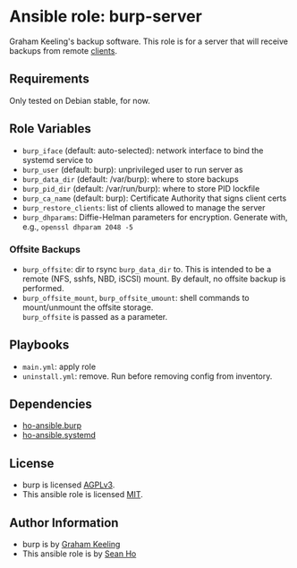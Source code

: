 # Ansible role: burp-server
Graham Keeling's backup software.
This role is for a server that will receive backups from
remote [clients](https://github.com/ho-ansible/burp).

## Requirements
Only tested on Debian stable, for now.

## Role Variables
+ `burp_iface` (default: auto-selected): network interface to bind
  the systemd service to
+ `burp_user` (default: burp): unprivileged user to run server as
+ `burp_data_dir` (default: /var/burp): where to store backups
+ `burp_pid_dir` (default: /var/run/burp): where to store PID lockfile
+ `burp_ca_name` (default: burp): Certificate Authority that signs client certs
+ `burp_restore_clients`: list of clients allowed to manage the server
+ `burp_dhparams`: Diffie-Helman parameters for encryption.
  Generate with, e.g., `openssl dhparam 2048 -5`

### Offsite Backups
+ `burp_offsite`: dir to rsync `burp_data_dir` to.
  This is intended to be a remote (NFS, sshfs, NBD, iSCSI) mount.
  By default, no offsite backup is performed.
+ `burp_offsite_mount`, `burp_offsite_umount`: 
  shell commands to mount/unmount the offsite storage.  
  `burp_offsite` is passed as a parameter.

## Playbooks
+ `main.yml`: apply role
+ `uninstall.yml`: remove. Run before removing config from inventory.

## Dependencies
+ [ho-ansible.burp](https://github.com/ho-ansible/burp)
+ [ho-ansible.systemd](https://github.com/ho-ansible/systemd)

## License
+ burp is licensed [AGPLv3](https://burp.grke.org/licence.html).
+ This ansible role is licensed [MIT](LICENSE).

## Author Information
+ burp is by [Graham Keeling](http://burp.grke.org/)
+ This ansible role is by [Sean Ho](https://github.com/ho-ansible/)

